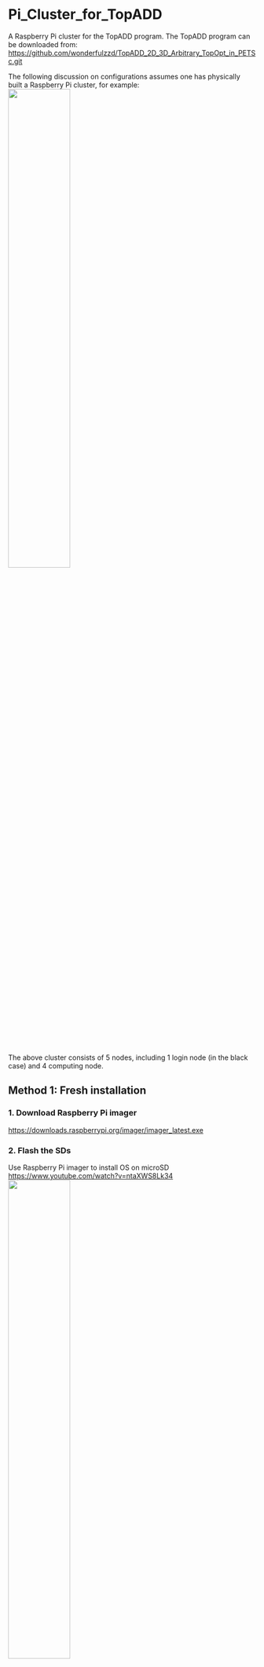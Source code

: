 # Pi_Cluster_for_TopADD
A Raspberry Pi cluster for the TopADD program. The TopADD program can be downloaded from: https://github.com/wonderfulzzd/TopADD_2D_3D_Arbitrary_TopOpt_in_PETSc.git

The following discussion on configurations assumes one has physically built a Raspberry Pi cluster, for example: <br>
<img src="https://user-images.githubusercontent.com/19493039/236486047-83bff4b4-61f6-40b2-8cef-3ce520924f31.png" width=50% height=50%> <br>

The above cluster consists of 5 nodes, including 1 login node (in the black case) and 4 computing node.

## Method 1: Fresh installation

### 1. Download Raspberry Pi imager
https://downloads.raspberrypi.org/imager/imager_latest.exe <br>
   
   
### 2. Flash the SDs
Use Raspberry Pi imager to install OS on microSD <br>
https://www.youtube.com/watch?v=ntaXWS8Lk34 <br>
<img src="https://user-images.githubusercontent.com/19493039/236950684-e8c50b4f-6f36-4516-915d-f12aaea5950a.png" width=50% height=50%> <br>


### 3. Insert the SD card and boot
Insert the microSD card/USB drive/external SSD drive to the Raspberry Pi. <br>
Connect internet cable, mouse and keyboard, monitor. <br>
Connect power supply and boot. <br>


### 4. Setup the OS

#### 4.1 Login
For Ubuntu 22.04, the default user name and password are both 'ubuntu' if you did not create a user name and password in the Advanced options menu when flashing the SD card. <br>
You will be asked to change password immediately after you login. You may change the password to 'raspberry'. <br>

In this cluster, we set 
Username: ubuntu
Password: raspberry

#### 4.2 Change hostname
Check the hostname by:
> hostname <br>

You may want to change the hostname. <br>

Change the hostname permanently
> sudo hostnamectl set-hostname rpi0 <br>

#### 4.3 Enable SSH
For Ubuntu 22.04, the SSH seems to be enabled by default.

For other versions of Ubuntu, you may try the following steps to install and enable SSH: <br>
Install OpenSSH server program:
> sudo apt install openssh-server <br>

Check the status of the ssh server:
> sudo systemctl status ssh <br>

Use the UFW (Uncomplicated FireWall) to allow SSH connections:
> sudo ufw allow ssh <br>
> sudo ufw enable <br>

Check the UFW status:
> sudo ufw status <br>

#### 4.4 Internet connection
Check ip address:
> ip a <br>

In the section of 'eth0', you may find inet 192.168.137.118 or something like it. That is the LAN ip address of the Pi. It is created by the router DHCP server. You may want to change it to a static ip.

LAN
> sudo nano /etc/netplan/01-network-manager-all.yaml <br>

Type the following into the file:
```
# This file is generated from information provided by the datasource.  Changes
# to it will not persist across an instance reboot.  To disable cloud-init's
# network configuration capabilities, write a file
# /etc/cloud/cloud.cfg.d/99-disable-network-config.cfg with the following:
# network: {config: disabled}
network:
    version: 2
    ethernets:
        eth0:
            dhcp4: no
            addresses: [192.168.137.160/24]
            nameservers:
                addresses: [127.0.0.53, 8.8.8.8]
            routes:
                - to: default
                  via: 192.168.137.1
            optional: true
```

You may also want to setup and connect the WIFI:
> sudo nano /etc/netplan/01-network-manager-all.yaml <br>

Add the following into the file:
```
  wifis:
      wlan0:
          optional: true
          access-points:
              "My_wifi":
                  password: "12345678"
          dhcp4: true
```
Change "My_wifi" and password "12345678" according to a user's wifi. Pay attention to the indentation.

Then generate and apply the netplan settings：
> sudo netplan generate <br>
> sudo netplan apply <br>

Both LAN and Wifi should have been connected.


> sudo nano /etc/hosts <br>

#### 4.5 Change hosts
Hosts are the hosts ip and names for your other nodes in the cluster. You may want to change the hosts, which will be the ip and hostname for the other nodes in the cluster. The hosts can be changed as follows: <br>
> sudo nano /etc/hosts <br>

You can set them up by typing the following into the above file:
```
127.0.0.1 localhost

192.168.137.160 rpi0
192.168.137.161 rpi1
192.168.137.162 rpi2
192.168.137.163 rpi3
192.168.137.164 rpi4

# The following lines are desirable for IPv6 capable hosts
::1 ip6-localhost ip6-loopback
fe00::0 ip6-localnet
fe00::0 ip6-mcastprefix
fe00::1 ip6-allnodes
fe00::2 ip6-allrouters
fe00::3 ip6-allhosts
```
#### 4.6 Update the OS
Before update the OS, it may need to reboot. Otherwise, error of 
> sudo apt-get update <br>

#### 4.7 Install make 
"make" is used to build groups of programs from the source code.
> sudo apt-get install make <br>

#### 4.8 MPICH
> sudo apt-get install mpich <br>

#### 4.9 Install libblas liblapack
Lapack is a standard software library for numerical linear algebra. It relies on BLAS implementation.
Install
> sudo apt-get install libblas-dev liblapack-dev <br>

#### 4.10 Install hypre
Download hypre
> wget -c https://github.com/hypre-space/hypre/archive/refs/tags/v2.19.0.tar.gz <br>

Install hypre
> tar -xof v2.19.0.tar.gz <br>
> cd hypre-2.19.0/src <br>
> ./configure --prefix=/home/ubuntu/opt/hypre-2.19.0 --enable-shared <br>
> make -j4 install <br>

#### 4.11 Install PETSc
The official instruction: <br>
https://petsc.org/main/install/install/ <br>

Download PETSc
> wget -c https://ftp.mcs.anl.gov/pub/petsc/release-snapshots/petsc-3.16.3.tar.gz <br>

Install PETSc. <br>
> tar -xof petsc-3.16.3.tar.gz <br>
> cd petsc-3.16.3 <br>
> ./configure PETSC_DIR=/home/ubuntu/opt/petsc-3.16.3 PETSC_ARCH=arch-linux-mpicc-release --COPTFLAGS='-O3' --CXXOPTFLAGS='-O3' --FOPTFLAGS='-O3' --with-hypre-dir=/home/ubuntu/opt/hypre-2.19.0 --with-debugging=0 --with-cc=mpicc --with-cxx=mpicxx --with-fc=mpif90  <br>
> make -j4 PETSC_DIR=/home/ubuntu/opt/petsc-3.16.3 PETSC_ARCH=arch-linux-mpicc-release all <br>


### 5. Clone multiple microSD
Use an open-source software called Clonezilla: https://clonezilla.org/
Tutorial can be found: https://clonezilla.org/fine-print-live-doc.php?path=clonezilla-live/doc/03_Disk_to_disk_clone


### 6. Change the hostname and IP addresses accordingly
For other nodes, change the hostname accordingly, for example rpi1:
> sudo hostnamectl set-hostname rpi1 <br>
Change the IP address
> sudo nano /etc/netplan/01-network-manager-all.yaml <br>

For example: <br>
192.168.137.161 for rpi1 <br>
192.168.137.162 for rpi2 <br>
192.168.137.163 for rpi3 <br>
192.168.137.164 for rpi4 <br>


### 7. Set up password-less SSH login
Enable to login to a remote computer via ssh without having to enter the password
Go to .ssh directory
> cd ~/.ssh <br>
Generate a SSH key
> ssh-keygen <br>
Copy the key to remote desktop, e.g rpi1,
> ssh-copy-id ubuntu@rpi1 <br>
Test the setup whether is successful
> ssh ubuntu@rpi1 <br>


### 8. Network file system (NFS)
A shared storage is needed on a cluster when each node needs to be able to access the same files. This can be achieved by setting up a Network File System (NFS).

#### 8.1 Check the identifier of the drive:
Insert a flash drive or SSD drive into one of the USB prots on the master node. Then, find the drive's identifier by lsblk
> lsblk
```
NAME        MAJ:MIN RM   SIZE RO TYPE MOUNTPOINTS
loop0         7:0    0  59.1M  1 loop /snap/core20/1826
loop1         7:1    0  59.1M  1 loop /snap/core20/1883
loop2         7:2    0 109.6M  1 loop /snap/lxd/24326
loop3         7:3    0  43.2M  1 loop /snap/snapd/18363
sda           8:0    1 114.6G  0 disk
└─sda1        8:1    1 114.6G  0 part
mmcblk0     179:0    0 119.4G  0 disk
├─mmcblk0p1 179:1    0   256M  0 part /boot/firmware
└─mmcblk0p2 179:2    0 119.1G  0 part /
```
So the drive identifier is /dev/sda1

#### 8.2 Format the drive
> sudo mkfs.ext4 /dev/sda1

#### 8.3 Create the mount directory
Created /clusterfs, and make it below to anyone by setting nobody:nogroup. Also enable it to do all operations, e.g. write, read, execute by setting chmod 777.
> sudo mkdir /clusterfs <br>
> sudo chown nobody:nogroup -R /clusterfs <br>
> sudo chmod 777 -R /clusterfs

#### 8.4 Setup automatic mounting
It is required to get the UUID of the drive in order to do automatic mounting.
> blkid <br>
```
/dev/sda1: UUID="2defec4b-334c-4b3e-ad7f-aab5c2a5a785" BLOCK_SIZE="4096" TYPE="ext4" PARTUUID="70d094fc-01"
```

Now edit /etc/fstab to mount the drive automatically.
> sudo nano /etc/fstab <br>

Add the following line:
```
#device                                    mountpoint fstype options dump fsck
UUID=2defec4b-334c-4b3e-ad7f-aab5c2a5a785 /clusterfs ext4 defaults 0 2
```

Note: <br>
dump of 0 will assume that the filesystem does not need to be dumped.
fsck should be 2 for not root partition.

Finally mount
> sudo mount -a

#### 8.5 Install NFS server
In this step run the below command in Ubuntu 22.04 terminal for NFS server installation.
> sudo apt install nfs-kernel-server <br>

#### 8.6 Grant NFS access
In this step, we will grant access to the client system.
> sudo nano /etc/exports
```
/clusterfs 192.168.137.160/24(rw,sync,no_root_squash,no_subtree_check)
```

#### 8.7 Exporting NFS 
> sudo exportfs -a

#### 8.8 Grant Firewall access
Allow the Firewall access for connections within the subnet of 192.168.137.0/24. On each node, run the following command:
> sudo ufw allow from 192.168.137.0/24 <br>
> sudo ufw enable <br>
> sudo ufw status <br>
```
Status: active

To                         Action      From
--                         ------      ----
22/tcp                     ALLOW       Anywhere
Anywhere                   ALLOW       192.168.137.0/24
22/tcp (v6)                ALLOW       Anywhere (v6)
```

#### 8.9 Install NFS on other nodes
> sudo apt-get install nfs-common <br>
> sudo mkdir /clusterfs <br>
> sudo chown nobody:nogroup /clusterfs
> sudo chmod -R 777 /clusterfs

#### 8.10 Setup automatic mounting on other nodes
Now edit /etc/fstab to mount the drive automatically.
> sudo nano /etc/fstab <br>

Add the following line:
```
#device                                    mountpoint fstype options dump fsck
192.168.137.160:/clusterfs  /clusterfs  nfs nofail,x-systemd.automount,x-systemd.requires=network-online.target,x-systemd.device-timeout=10 0 0
```
> sudo mount -a <br>

Reference: <br>
https://glmdev.medium.com/building-a-raspberry-pi-cluster-784f0df9afbd <br>
https://linuxhint.com/install-and-configure-nfs-server-ubuntu-22-04/   <br>

### 9. Try run the TopADD program
Clone the TopADD repo on github
> cd /clusterfs
> git clone https://github.com/wonderfulzzd/TopADD_2D_3D_Arbitrary_TopOpt_in_PETSc.git <br>
> cd TopADD_2D_3D_Arbitrary_TopOpt_in_PETSc <br>

Change the PETSC_DIR and PETSC_ARCH in the makefile accordingly
> nano makefile <br>
```
PETSC_DIR=/home/ubuntu/opt/petsc-3.16.3
PETSC_ARCH=arch-linux-mpicc-release
```

Add a machine file in order to run it in parallel
> nano machinefile
```
rpi1
rpi2
rpi3
rpi4
```

Compile and run
> make -j4 topopt <br>
> mpiexec -n 16 -hostfile machinefile ./topopt

The cluster has been successfully configured.


### 10. (optional) Ubuntu desktop

#### 10.1 Install Ubuntu desktop
Same as step 2, use Raspberry Pi imager to install Ubuntu desktop on microSD. We need to select Ubuntu desktop 22.04 this time instead of Ubuntu server. <br>
<img src="https://user-images.githubusercontent.com/19493039/236950684-e8c50b4f-6f36-4516-915d-f12aaea5950a.png" width=50% height=50%> <br>


#### 10.2 Enable screen sharing
If Ubuntu desktop is installed on a Raspberry Pi, then the Pi can be remotelly controlled. <br>
<img src="https://user-images.githubusercontent.com/19493039/236723444-743861a7-bd64-4de4-8e89-32581a72d0b0.png" width=80% height=80%> <br>
<img src="https://user-images.githubusercontent.com/19493039/236728172-8e493577-d68f-4e60-b645-2ea88bf02a1d.png" width=80% height=80%> <br>

Install TightVNC Viewer on a Windows laptop/desktop. Connect the laptop to the switch connecting the Pi.
<img src="https://user-images.githubusercontent.com/19493039/237030336-ff45598e-e2f2-4481-aa05-497b94137b35.png" width=50% height=50%> <br>

Note: to share the media, networkmanager need to be enable. So add "renderer: NetworkManager" in the netplan configuration file. <br>
> sudo nano /etc/netplan/01-network-manager-all.yaml <br> 

```
# This file is generated from information provided by the datasource.  Changes
# to it will not persist across an instance reboot.  To disable cloud-init's
# network configuration capabilities, write a file
# /etc/cloud/cloud.cfg.d/99-disable-network-config.cfg with the following:
# network: {config: disabled}
network:
    version: 2
    renderer: NetworkManager
    ethernets:
        eth0:
            dhcp4: false
            addresses: [192.168.137.160/24]
            nameservers:
                addresses: [127.0.0.53, 8.8.8.8]
            routes:
                - to: default
                  via: 192.168.137.1
            optional: true
```



## Method 2: Restore from the provided image files
### 1. Download the saved OS image file
   https://drive.google.com/file/d/1a3AGSDZsX-cr1Yr_Lzr8m-sxWUnLC_gN/view?usp=share_link
   
### 2. Restore the image file on microSD cards
   Use an open-source software called Clonezilla: https://clonezilla.org/
   Tutorial can be found: https://clonezilla.org/fine-print-live-doc.php?path=clonezilla-live/doc/03_Disk_to_disk_clone

### 3. Insert the SD card and boot
Insert the microSD card/USB drive/external SSD drive to the Raspberry Pi. <br>
Connect internet cable, mouse and keyboard, monitor. <br>
Connect power supply and boot. <br>

### 4. Follow the step 6-9 in Method 1

